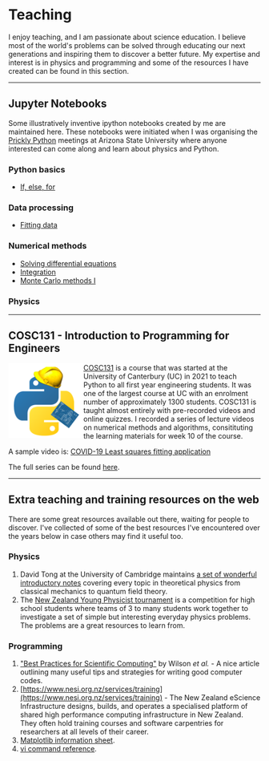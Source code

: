 # Teaching

I enjoy teaching, and I am passionate about science education. I believe most of the world's problems can be solved through educating our next generations and inspiring them to discover a better future.
My expertise and interest is in physics and programming and some of the resources I have created can be found in this section.

---

## Jupyter Notebooks
Some illustratively inventive ipython notebooks created by me are maintained here.
These notebooks were initiated when I was organising the [Prickly Python](http://prickly-pythons.github.io/) meetings at Arizona State University where anyone interested can come along and learn about physics and Python.

### Python basics
* [If, else, for](https://htmlpreview.github.io/?https://github.com/captvonsciencypants/teaching/blob/main/if%2C%20else%2C%20for.html)

### Data processing
* [Fitting data](https://colab.research.google.com/drive/1UQHh_nSDXlBJF3XWxNKGgkTx2nFyCsUU?usp=sharing)

### Numerical methods
* [Solving differential equations](https://htmlpreview.github.io/?https://github.com/captvonsciencypants/teaching/blob/main/Differential%20Equations.html)
* [Integration](https://htmlpreview.github.io/?https://github.com/captvonsciencypants/teaching/blob/main/Integration.html)
* [Monte Carlo methods I](https://htmlpreview.github.io/?https://raw.githubusercontent.com/captvonsciencypants/teaching/main/Monte%20Carlo%20I.html)

### Physics

---

## COSC131 - Introduction to Programming for Engineers
<img align="left" src="figs/teaching_cosc131.png" width="150"> 

[COSC131](https://www.canterbury.ac.nz/courseinfo/GetCourseDetails.aspx?course=COSC131&occurrence=21S2(C)&year=2021) is a course that was started at the University of Canterbury (UC) in 2021 to teach Python to all first year engineering students. It was one of the largest course at UC with an enrolment number of approximately 1300 students. COSC131 is taught almost entirely with pre-recorded videos and online quizzes. I recorded a series of lecture videos on numerical methods and algorithms, consitituting the learning materials for week 10 of the course.


A sample video is: [COVID-19 Least squares fitting application](https://www.youtube.com/watch?v=i-adjQFhy4k&list=PLGSclDkUF8aO_Wn5N8BnpYuEjKuFeCSe2&index=11)

The full series can be found [here](https://www.youtube.com/playlist?list=PLGSclDkUF8aO_Wn5N8BnpYuEjKuFeCSe2).




---

## Extra teaching and training resources on the web
There are some great resources available out there, waiting for people to discover.
I've collected of some of the best resources I've encountered over the years below in case others may find it useful too.

### Physics
1. David Tong at the University of Cambridge maintains [a set of wonderful introductory notes](http://www.damtp.cam.ac.uk/user/tong/teaching.html) covering every topic in theoretical physics from classical mechanics to quantum field theory.
2. The [New Zealand Young Physicist tournament](https://iypt.org.nz/) is a competition for high school students where teams of 3 to many students work together to investigate a set of simple but interesting everyday physics problems. The problems are a great resources to learn from. 

### Programming
1. ["Best Practices for Scientific Computing"](https://doi.org/10.1371/journal.pbio.1001745) by Wilson _et al._ - A nice article outlining many useful tips and strategies for writing good computer codes.
2. [https://www.nesi.org.nz/services/training](https://www.nesi.org.nz/services/training) - The New Zealand eScience Infrastructure designs, builds, and operates a specialised platform of shared high performance computing infrastructure in New Zealand. They often hold training courses and software carpentries for researchers at all levels of their career.
3. [Matplotlib information sheet](https://github.com/matplotlib/cheatsheets).
4. [vi command reference](http://ex-vi.sourceforge.net/vi.html).







